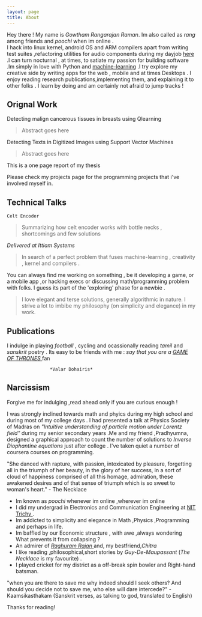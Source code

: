 ```yaml
---
layout: page
title: About
---
```


Hey there ! My name is *Gowtham Rangarajan Raman*. Im also called as *rang* among friends and *poochi* when im online .<br>
I hack into linux kernel, android OS and ARM compilers apart from writing test suites ,refactoring utilities for audio components during my dayjob <a href="http://ittiam.com/en/Index.aspx">here</a> .I can turn nocturnal , at times, to satiate my passion for building software .Im simply in love with Python and <a href="http://poochi-recommend.appspot.com/testweb">machine-learning</a> .I try explore my creative side by writing apps for the web , mobile and at times Desktops . I enjoy reading research publications,implementing them, and explaining it to other folks . I learn by doing and am certainly not afraid to jump tracks ! 

## Orignal Work
Detecting malign cancerous tissues in breasts using Qlearning
>	Abstract goes here
	
Detecting Texts in Digitized Images using Support Vector Machines
>	Abstract goes here

This is a one page report of my thesis


Please check my projects page for the programming projects that i've involved myself in.

## Technical Talks
	Celt Encoder
>	Summarizing how celt encoder works with bottle necks , shortcomings and few solutions

*Delivered at Ittiam Systems*


>	In search of a perfect problem that fuses machine-learning , creativity , kernel and compilers .


You can always find me working on something , be it developing a game, or a mobile app ,or hacking execs or discussing math/programming problem with folks. I guess its part of the 'exploring' phase for a newbie . 


>	I love elegant and terse solutions, generally algorithmic in nature. I strive a lot to imbibe my philosophy (on simplicity and elegance) in my work.

## Publications

I indulge in playing *football* , cycling and ocassionally reading *tamil* and *sanskrit* poetry . 
Its easy to be friends with me : *say that you are a* <a href="http://www.hbo.com/game-of-thrones"> *GAME OF THRONES* </a>fan

					*Valar Dohairis*

## Narcissism

<p class="message">
  Forgive me for indulging ,read ahead only if you are curious enough ! 
</p>

I was strongly inclined towards math and phyics during my high school and during most of my college days .
I had presented a talk at Physics Society of Madras on *"Intuitive understanding of particle motion under Lorentz field"* during my senior secondary years .Me and my friend ,Pradhyumna, designed a graphical approach to count the number of solutions to *Inverse Diophantine equations* just after college . I've taken quiet a number of coursera courses on programming.

<p class="message">
  "She danced with rapture, with passion, intoxicated by pleasure, forgetting all in the triumph of her beauty, in the glory of her success, in a sort of cloud of happiness comprised of all this homage, admiration, these awakened desires and of that sense of triumph which is so sweet to woman's heart." 
		- The Necklace
</p>


* Im known as *poochi* whenever im online ,wherever im online
* I did my undergrad in Electronics and Communication Engineering at <a href="http://www.nitt.edu">NIT Trichy </a> .
* Im addicted to simplicity and elegance in Math ,Physics ,Programming and perhaps in life.
* Im baffled by our Economic structure , with awe ,always wondering What prevents it from collapsing ? 
* An admirer of <a href="http://en.wikipedia.org/wiki/Raghuram_Rajan">*Raghuram Rajan* </a> and, my bestfriend,*Chitra*
* I like reading ,philosophical,short stories by *Guy-De-Maupassant* (*The Necklace* is my favourite) .
* I played cricket for my district as a off-break spin bowler and Right-hand batsman.


<p class="message">
"when you are there to
save me why indeed should I seek others? And should you
decide not to save me, who else will dare intercede?" 
		- Kaamsikasthakam (Sanskrit verses, as talking to god, translated to English)
</p>
Thanks for reading!

